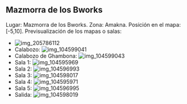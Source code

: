 ## Mazmorra de los Bworks
Lugar: Mazmorra de los Bworks.
Zona: Amakna.
Posición en el mapa: [-5,10].
Previsualización de los mapas o salas:
- ![img_205786112](https://media.discordapp.net/attachments/1115311447145193482/1115347893419778208/205786112.jpg)
- Calabozo: ![img_104599041](https://media.discordapp.net/attachments/1115311447145193482/1115318927237583029/104599041.jpg)
- Calabozo de Ghambona: ![img_104599043](https://media.discordapp.net/attachments/1115311447145193482/1115318932375601243/104599043.jpg)
- Sala 1: ![img_104595969](https://media.discordapp.net/attachments/1115311447145193482/1115318893897064520/104595969.jpg)
- Sala 2: ![img_104596993](https://media.discordapp.net/attachments/1115311447145193482/1115318916827316296/104596993.jpg)
- Sala 3: ![img_104598017](https://media.discordapp.net/attachments/1115311447145193482/1115318921474617384/104598017.jpg)
- Sala 4: ![img_104595971](https://media.discordapp.net/attachments/1115311447145193482/1115318895809667272/104595971.jpg)
- Sala 5: ![img_104596995](https://media.discordapp.net/attachments/1115311447145193482/1115318919671058523/104596995.jpg)
- Salida: ![img_104598019](https://media.discordapp.net/attachments/1115311447145193482/1115318923861180506/104598019.jpg)